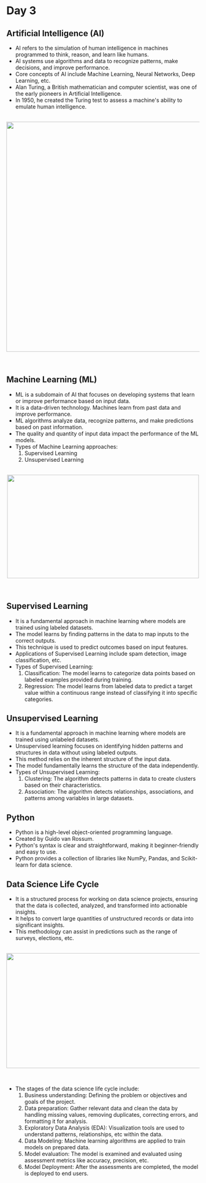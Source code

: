 # Day 3
## Artificial Intelligence (AI)
* AI refers to the simulation of human intelligence in machines programmed to think, reason, and learn like humans.
* AI systems use algorithms and data to recognize patterns, make decisions, and improve performance.
* Core concepts of AI include Machine Learning, Neural Networks, Deep Learning, etc.
* Alan Turing, a British mathematician and computer scientist, was one of the early pioneers in Artificial Intelligence.
* In 1950, he created the Turing test to assess a machine's ability to emulate human intelligence.
  
<p align="center">
<br>
  <img src="https://github.com/user-attachments/assets/e69e0711-d558-44af-a9c2-4a79262c51dc" width="600"/>
</p>
<br>

## Machine Learning (ML)
* ML is a subdomain of AI that focuses on developing systems that learn or improve performance based on input data.
* It is a data-driven technology. Machines learn from past data and improve performance.
* ML algorithms analyze data, recognize patterns, and make predictions based on past information.
* The quality and quantity of input data impact the performance of the ML models.
* Types of Machine Learning approaches:
  1. Supervised Learning
  2. Unsupervised Learning

<p align="center">
<br>
  <img src="https://github.com/user-attachments/assets/d60846da-0069-44ec-af5e-c60abe6d6323" width="500" height="270"/>
</p>
<br>

## Supervised Learning
* It is a fundamental approach in machine learning where models are trained using labeled datasets.
* The model learns by finding patterns in the data to map inputs to the correct outputs.
* This technique is used to predict outcomes based on input features.
* Applications of Supervised Learning include spam detection, image classification, etc.
* Types of Supervised Learning:
  1. Classification: The model learns to categorize data points based on labeled examples provided during training.
  2. Regression: The model learns from labeled data to predict a target value within a continuous range instead of classifying it into specific categories.

 ## Unsupervised Learning
 * It is a fundamental approach in machine learning where models are trained using unlabeled datasets.
 * Unsupervised learning focuses on identifying hidden patterns and structures in data without using labeled outputs.
 * This method relies on the inherent structure of the input data.
 * The model fundamentally learns the structure of the data independently.
 * Types of Unsupervised Learning:
   1. Clustering: The algorithm detects patterns in data to create clusters based on their characteristics.
   2. Association: The algorithm detects relationships, associations, and patterns among variables in large datasets.

## Python 
* Python is a high-level object-oriented programming language.
* Created by Guido van Rossum.
* Python's syntax is clear and straightforward, making it beginner-friendly and easy to use.
* Python provides a collection of libraries like NumPy, Pandas, and Scikit-learn for data science.

## Data Science Life Cycle
* It is a structured process for working on data science projects, ensuring that the data is collected, analyzed, and transformed into actionable insights.
* It helps to convert large quantities of unstructured records or data into significant insights.
* This methodology can assist in predictions such as the range of surveys, elections, etc.

<p align="center">
<br>
  <img src="https://github.com/user-attachments/assets/3834e221-a556-4c29-93d2-88048cb7d592" width="570" height="300"/>
</p>
<br>
  
* The stages of the data science life cycle include:
  1. Business understanding: Defining the problem or objectives and goals of the project.
  2. Data preparation: Gather relevant data and clean the data by handling missing values, removing duplicates, correcting errors,
     and formatting it for analysis. 
  3. Exploratory Data Analysis (EDA): Visualization tools are used to understand patterns, relationships, etc within the data.
  4. Data Modeling: Machine learning algorithms are applied to train models on prepared data.
  5. Model evaluation: The model is examined and evaluated using assessment metrics like accuracy, precision, etc.
  6. Model Deployment: After the assessments are completed, the model is deployed to end users.

     
  


